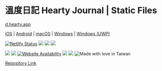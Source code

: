 # 溫度日記 Hearty Journal | Static Files

[d.hearty.app](https://d.hearty.app) 


[iOS](https://apple.co/3AXkUah) | 
[Android](https://goo.gl/mFdkgx) | 
[macOS](https://d.hearty.app/mac) | 
[Windows](https://d.hearty.app/win) | 
[Windows (UWP)](https://bitly.com/3ynmYFL) 


[![Netlify Status](https://api.netlify.com/api/v1/badges/ed87f73d-989c-44d3-b950-08e30bb7c705/deploy-status)](https://app.netlify.com/sites/heartyd/deploys) 
![](https://img.shields.io/github/v/release/chennien/d.hearty.app?style=flat-square) 
![](https://img.shields.io/github/repo-size/chennien/d.hearty.app?style=flat-square) 
![](https://img.shields.io/github/last-commit/chennien/d.hearty.app?style=flat-square) 

[![](https://data.jsdelivr.com/v1/package/gh/chennien/d.hearty.app/badge?style=rounded)](https://www.jsdelivr.com/package/gh/chennien/d.hearty.app) 
![](https://img.shields.io/uptimerobot/ratio/m777698945-9e2895088e10e3ca165117c3?style=flat-square) 
[![Website Availability](https://www.sixnines.io/b/954d?style=flat)](https://www.sixnines.io/h/954d) 
![](https://img.shields.io/security-headers?style=flat-square&url=https%3A%2F%2Fhearty.me?style=flat-square) 
![](https://img.shields.io/hsts/preload/hearty.app?style=flat-square) 
![Made with love in Taiwan](https://madewithlove.vercel.app/tw?heart=true&template=flat-square) 


[Repository Link](https://git.io/J3ycP) 